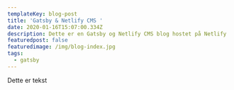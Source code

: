 ```yaml
---
templateKey: blog-post
title: 'Gatsby & Netlify CMS '
date: 2020-01-16T15:07:00.334Z
description: Dette er en Gatsby og Netlify CMS blog hostet på Netlify
featuredpost: false
featuredimage: /img/blog-index.jpg
tags:
  - gatsby
---
```

Dette er tekst
